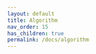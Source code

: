 ```yaml
---
layout: default
title: Algorithm
nav_order: 15
has_children: true
permalink: /docs/algorithm
---
```


